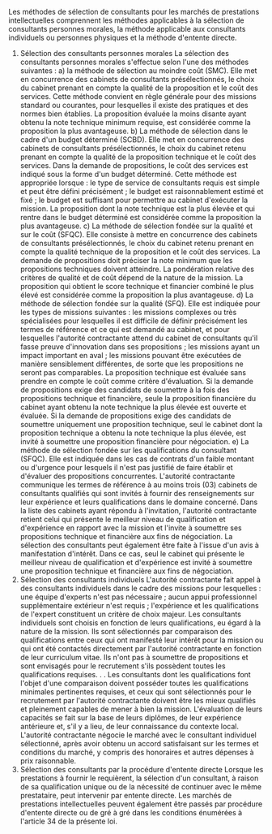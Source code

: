
Les méthodes de sélection de consultants pour les marchés de prestations
intellectuelles comprennent les méthodes applicables à la sélection de
consultants personnes morales, la méthode applicable aux consultants
individuels ou personnes physiques et la méthode d'entente directe.
1.  Sélection des consultants personnes morales
La sélection des consultants personnes morales s'effectue selon l'une
des méthodes suivantes :
a)  la méthode de sélection au moindre coût (SMC). Elle met en
concurrence des cabinets de consultants présélectionnés, le choix du
cabinet prenant en compte la qualité de la proposition et le coût
des services.
Cette méthode convient en règle générale pour des missions standard ou
courantes, pour lesquelles il existe des pratiques et des normes bien
établies.
La proposition évaluée la moins disante ayant obtenu la note technique
minimum requise, est considérée comme la proposition la plus
avantageuse.
b)  La méthode de sélection dans le cadre d'un budget déterminé (SCBD).
Elle met en concurrence des cabinets de consultants présélectionnés,
le choix du cabinet retenu prenant en compte la qualité de la
proposition technique et le coût des services.
Dans la demande de propositions, le coût des services est indiqué sous
la forme d'un budget déterminé.
Cette méthode est appropriée lorsque :
le type de service de consultants requis est simple et peut être
défini précisément ;
le budget est raisonnablement estimé et fixé ;
le budget est suffisant pour permettre au cabinet d'exécuter la
mission.
La proposition dont la note technique est la plus élevée et qui rentre
dans le budget déterminé est considérée comme la proposition la plus
avantageuse.
c)  La méthode de sélection fondée sur la qualité et sur le coût (SFQC).
Elle consiste à mettre en concurrence des cabinets de consultants
présélectionnés, le choix du cabinet retenu prenant en compte la
qualité technique de la proposition et le coût des services.
La demande de propositions doit préciser la note minimum que les
propositions techniques doivent atteindre. La pondération relative des
critères de qualité et de coût dépend de la nature de la mission.
La proposition qui obtient le score technique et financier combiné le
plus élevé est considérée comme la proposition la plus avantageuse.
d)  La méthode de sélection fondée sur la qualité (SFQ). Elle est
indiquée pour les types de missions suivantes :
les missions complexes ou très spécialisées pour lesquelles il est
difficile de définir précisément les termes de référence et ce qui
est demandé au cabinet, et pour lesquelles l'autorité contractante
attend du cabinet de consultants qu'il fasse preuve d'innovation
dans ses propositions ;
les missions ayant un impact important en aval ;
les missions pouvant être exécutées de manière sensiblement
différentes, de sorte que les propositions ne seront pas
comparables.
La proposition technique est évaluée sans prendre en compte le coût
comme critère d'évaluation. Si la demande de propositions exige des
candidats de soumettre à la fois des propositions technique et
financière, seule la proposition financière du cabinet ayant obtenu la
note technique la plus élevée est ouverte et évaluée.
Si la demande de propositions exige des candidats de soumettre
uniquement une proposition technique, seul le cabinet dont la
proposition technique a obtenu la note technique la plus élevée, est
invité à soumettre une proposition financière pour négociation.
e)  La méthode de sélection fondée sur les qualifications du consultant
(SFQC). Elle est indiquée dans les cas de contrats d'un faible
montant ou d'urgence pour lesquels il n'est pas justifié de faire
établir et d'évaluer des propositions concurrentes.
L'autorité contractante communique les termes de référence à au moins
trois (03) cabinets de consultants qualifiés qui sont invités à fournir
des renseignements sur leur expérience et leurs qualifications dans le
domaine concerné.
Dans la liste des cabinets ayant répondu à l'invitation, l'autorité
contractante retient celui qui présente le meilleur niveau de
qualification et d'expérience en rapport avec la mission et l'invite à
soumettre ses propositions technique et financière aux fins de
négociation. La sélection des consultants peut également être faite à
l'issue d'un avis à manifestation d'intérêt.
Dans ce cas, seul le cabinet qui présente le meilleur niveau de
qualification et d'expérience est invité à soumettre une proposition
technique et financière aux fins de négociation.
1.  Sélection des consultants individuels
L'autorité contractante fait appel à des consultants individuels dans
le cadre des missions pour lesquelles :
une équipe d'experts n'est pas nécessaire ;
aucun appui professionnel supplémentaire extérieur n'est requis ;
l'expérience et les qualifications de l'expert constituent un
critère de choix majeur.
Les consultants individuels sont choisis en fonction de leurs
qualifications, eu égard à la nature de la mission. Ils sont
sélectionnés par comparaison des qualifications entre ceux qui ont
manifesté leur intérêt pour la mission ou qui ont été contactés
directement par l'autorité contractante en fonction de leur curriculum
vitae. Ils n'ont pas à soumettre de propositions et sont envisagés pour
le recrutement s'ils possèdent toutes les qualifications requises. . .
Les consultants dont les qualifications font l'objet d'une comparaison
doivent posséder toutes les qualifications minimales pertinentes
requises, et ceux qui sont sélectionnés pour le recrutement par
l'autorité contractante doivent être les mieux qualifiés et pleinement
capables de mener à bien la mission.
L'évaluation de leurs capacités se fait sur la base de leurs diplômes,
de leur expérience antérieure et, s'il y a lieu, de leur connaissance
du contexte local.
L'autorité contractante négocie le marché avec le consultant individuel
sélectionné, après avoir obtenu un accord satisfaisant sur les termes et
conditions du marché, y compris des honoraires et autres dépenses à prix
raisonnable.
1.  Sélection des consultants par la procédure d'entente directe
Lorsque les prestations à fournir le requièrent, la sélection d'un
consultant, à raison de sa qualification unique ou de la nécessité de
continuer avec le même prestataire, peut intervenir par entente directe.
Les marchés de prestations intellectuelles peuvent également être passés
par procédure d'entente directe ou de gré à gré dans les conditions
énumérées à l'article 34 de la présente loi.